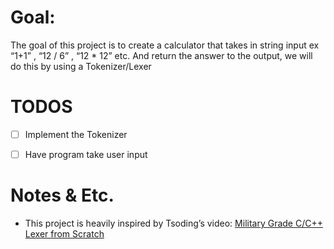 

# Goal:

The goal of this project is to create a calculator that takes in string input ex &ldquo;1+1&rdquo; , &ldquo;12 / 6&rdquo; , &ldquo;12 \* 12&rdquo; etc. And return the answer to the output, we will do this by using a Tokenizer/Lexer


# TODOS

-   [ ] Implement the Tokenizer
-   [ ] Have program take user input


# Notes & Etc.

-   This project is heavily inspired by Tsoding&rsquo;s video: [Military Grade C/C++ Lexer from Scratch](https://youtube.com/watch?v=https://www.youtube.com/watch?v=AqyZztKlSGQ&t=1021s)

